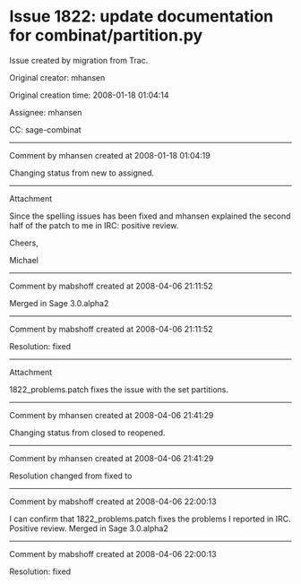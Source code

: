 # Issue 1822: update documentation for combinat/partition.py

Issue created by migration from Trac.

Original creator: mhansen

Original creation time: 2008-01-18 01:04:14

Assignee: mhansen

CC:  sage-combinat




---

Comment by mhansen created at 2008-01-18 01:04:19

Changing status from new to assigned.


---

Attachment

Since the spelling issues has been fixed and mhansen explained the second half of the patch to me in IRC: positive review.

Cheers,

Michael


---

Comment by mabshoff created at 2008-04-06 21:11:52

Merged in Sage 3.0.alpha2


---

Comment by mabshoff created at 2008-04-06 21:11:52

Resolution: fixed


---

Attachment

1822_problems.patch fixes the issue with the set partitions.


---

Comment by mhansen created at 2008-04-06 21:41:29

Changing status from closed to reopened.


---

Comment by mhansen created at 2008-04-06 21:41:29

Resolution changed from fixed to 


---

Comment by mabshoff created at 2008-04-06 22:00:13

I can confirm that 1822_problems.patch fixes the problems I reported in IRC. Positive review. Merged in Sage 3.0.alpha2


---

Comment by mabshoff created at 2008-04-06 22:00:13

Resolution: fixed
